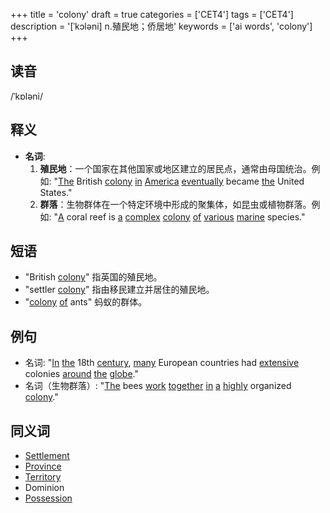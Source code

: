 +++
title = 'colony'
draft = true
categories = ['CET4']
tags = ['CET4']
description = '[ˈkɔləni] n.殖民地；侨居地'
keywords = ['ai words', 'colony']
+++

## 读音
/ˈkɒləni/

## 释义
- **名词**: 
    1. **殖民地**：一个国家在其他国家或地区建立的居民点，通常由母国统治。例如: "[The](/post/the/) British [colony](/post/colony/) [in](/post/in/) [America](/post/america/) [eventually](/post/eventually/) became [the](/post/the/) United States."
    2. **群落**：生物群体在一个特定环境中形成的聚集体，如昆虫或植物群落。例如: "[A](/post/a/) coral reef is [a](/post/a/) [complex](/post/complex/) [colony](/post/colony/) [of](/post/of/) [various](/post/various/) [marine](/post/marine/) species."

## 短语
- "British [colony](/post/colony/)" 指英国的殖民地。
- "settler [colony](/post/colony/)" 指由移民建立并居住的殖民地。
- "[colony](/post/colony/) [of](/post/of/) ants" 蚂蚁的群体。

## 例句
- 名词: "[In](/post/in/) [the](/post/the/) 18th [century](/post/century/), [many](/post/many/) European countries had [extensive](/post/extensive/) colonies [around](/post/around/) [the](/post/the/) [globe](/post/globe/)."
- 名词（生物群落）: "[The](/post/the/) bees [work](/post/work/) [together](/post/together/) [in](/post/in/) [a](/post/a/) [highly](/post/highly/) organized [colony](/post/colony/)."

## 同义词
- [Settlement](/post/settlement/)
- [Province](/post/province/)
- [Territory](/post/territory/)
- Dominion
- [Possession](/post/possession/)
